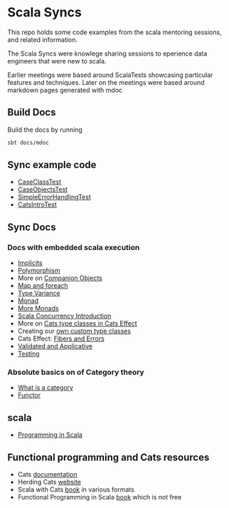 # Scala Syncs
This repo holds some code examples from the scala mentoring sessions, and related information.

The Scala Syncs were knowlege sharing sessions to eperience data engineers that were new to scala.

Earlier meetings were based around ScalaTests showcasing particular features and techniques.
Later on the meetings were based around markdown pages generated with mdoc
## Build Docs
Build the docs by running
```bash
sbt docs/mdoc
```
## Sync example code
- [CaseClassTest](src/test/scala/syncs/one/CaseClassTest.scala)
- [CaseObjectsTest](src/test/scala/syncs/two20221116/CaseObjectsTest.scala)
- [SimpleErrorHandlingTest](src/test/scala/syncs/errors/SimpleErrorHandlingTest.scala)
- [CatsIntroTest](src/test/scala/syncs/catsintro/CatsIntroTest.scala)

## Sync Docs

### Docs with embedded scala execution
- [Implicits](docs/implicits.md) 
- [Polymorphism](docs/polymorphism.md)
- More on [Companion Objects](docs/companion-objects.md)
- [Map and foreach](docs/map-and-foreach.md)
- [Type Variance](docs/variance.md)
- [Monad](docs/monad.md)
- [More Monads](docs/more-monads.md)
- [Scala Concurrency Introduction](docs/scala-concurrency.md)
- More on [Cats type classes in Cats Effect](docs/more-cats-effect.md)
- Creating our [own custom type classes](docs/custom-typeclass.md)
- Cats Effect: [Fibers and Errors](docs/cats-effect-fibers-and-errors.md)
- [Validated and Applicative](docs/validated-and-applicative.md)
- [Testing](docs/testing.md)

### Absolute basics on of Category theory
- [What is a category](docs/category.md)
- [Functor](docs/functor.md)

## scala
- [Programming in Scala](https://people.cs.ksu.edu/~schmidt/705a/Scala/Programming-in-Scala.pdf) 
## Functional programming and Cats resources

- Cats [documentation](https://typelevel.org/cats/)
- Herding Cats [website](https://eed3si9n.com/herding-cats/index.html)
- Scala with Cats [book](https://www.scalawithcats.com/) in various formats
- Functional Programming in Scala [book](https://www.manning.com/books/functional-programming-in-scala) which is not free
